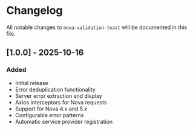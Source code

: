 # Changelog

All notable changes to `nova-validation-toast` will be documented in this file.

## [1.0.0] - 2025-10-16

### Added
- Initial release
- Error deduplication functionality
- Server error extraction and display
- Axios interceptors for Nova requests
- Support for Nova 4.x and 5.x
- Configurable error patterns
- Automatic service provider registration